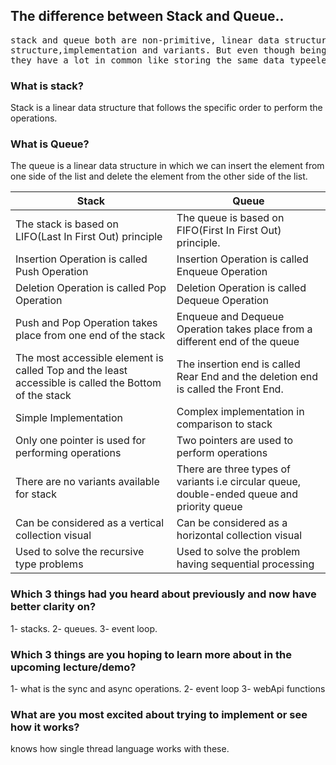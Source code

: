 ## The difference between Stack and Queue..
<pre>stack and queue both are non-primitive, linear data structures with so many differences in certain ways like mechanism,
structure,implementation and variants. But even though being different from one another,
they have a lot in common like storing the same data typeelements and with so many practical applications in real life. </pre>

### What is stack?
Stack is a linear data structure that follows the specific order to perform the operations. 

### What is Queue?
The queue is a linear data structure in which we can insert the element from one side of the list and delete the element from the other side of the list.

| Stack | Queue |
| --- | ----------- |
| The stack is based on LIFO(Last In First Out) principle| The queue is based on FIFO(First In First Out) principle.|
| Insertion Operation is called Push Operation|Insertion Operation is called Enqueue Operation|
| Deletion Operation is called Pop Operation|Deletion Operation is called Dequeue Operation|
|Push and Pop Operation takes place from one end of the stack|Enqueue and Dequeue Operation takes place from a different end of the queue|
|The most accessible element is called Top and the least accessible is called the Bottom of the stack|The insertion end is called Rear End and the deletion end is called the Front End.|
|Simple Implementation 	|	Complex implementation in comparison to stack|
|Only one pointer is used for performing operations |Two pointers are used to perform operations|
|There are no variants available for stack|There are three types of variants i.e circular queue, double-ended queue and priority queue|
|Can be considered as a vertical collection visual|Can be considered as a horizontal collection  visual|
|Used to solve the recursive type problems|Used to solve the problem having sequential processing|



### Which 3 things had you heard about previously and now have better clarity on?
1- stacks.
2- queues.
3- event loop.

### Which 3 things are you hoping to learn more about in the upcoming lecture/demo?
1- what is the sync and async operations.
2- event loop 
3- webApi functions

### What are you most excited about trying to implement or see how it works?
knows how single thread language works with these.

